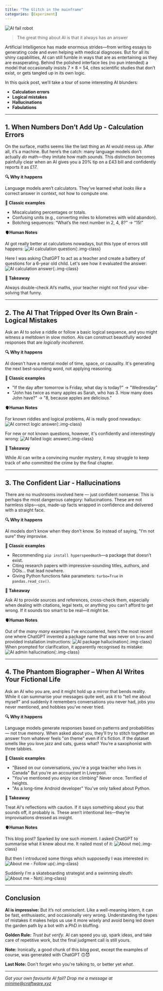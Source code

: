 ```yaml
---
title: "The Glitch in the mainframe"
categories: [Experiment]
---
```


![AI fail robot](/assets/images/ai-fail/robot.png)

<blockquote>
  <p>The great thing about AI is that it always has an answer</p>
</blockquote>

Artificial Intelligence has made enormous strides—from writing essays to generating code and even helping with medical diagnoses. But for all its shiny capabilities, AI can still fumble in ways that are as entertaining as they are exasperating. Behind the polished interface lies (no pun intended) a model that occasionally insists 7 × 8 = 54, cites scientific studies that don’t exist, or gets tangled up in its own logic.

In this quick post, we’ll take a tour of some interesting AI blunders:

- **Calculation errors**  
- **Logical mistakes**  
- **Hallucinations**
- **Fabulations**

---

## 1. When Numbers Don’t Add Up - Calculation Errors

On the surface, maths seems like the last thing an AI would mess up. After all, it’s a machine. But here’s the catch: many language models don’t actually *do* math—they imitate how math *sounds*. This distinction becomes painfully clear when an AI gives you a 20% tip on a £43 bill and confidently reports it as £17.

**🔍 Why it happens** 

Language models aren’t calculators. They’ve learned what *looks like* a correct answer in context, not how to compute one.

**📎 Classic examples**
- Miscalculating percentages or totals.
- Confusing units (e.g., converting miles to kilometres with wild abandon).
- Botching sequences: “What’s the next number in 2, 4, 8?” → “15!”

**🫀Human Notes**

AI got really better at calculations nowadays, but this type of errors still happens:
![AI calculation question](/assets/images/ai-fail/calculation-question.png){:.img-class}

Here I was asking ChatGPT to act as a teacher and create a battery of questions for a 6-year old child. Let's see how it evaluated the answer:
![AI calculation answer](/assets/images/ai-fail/calculation-answer.png){:.img-class}

**🧠 Takeaway**

Always double-check AI’s maths, your teacher might not find your vibe-solving that funny.

---

## 2. The AI That Tripped Over Its Own Brain - Logical Mistakes

Ask an AI to solve a riddle or follow a basic logical sequence, and you might witness a meltdown in slow motion. AIs can construct beautifully worded responses that are *logically incoherent*.

**🔍 Why it happens** 

AI doesn't have a mental model of time, space, or causality. It's generating the next best-sounding word, not applying reasoning.

**📎 Classic examples**

- "If the day after tomorrow is Friday, what day is today?" → "Wednesday"
- "John has twice as many apples as Sarah, who has 3. How many does John have?" → "8, because apples are delicious."

**🫀Human Notes**

For known riddles and logical problems, AI is really good nowadays:
![AI correct logic answer](/assets/images/ai-fail/logic-correct.png){:.img-class}

For new or not known questions, however, it's confidently and interestingly wrong:
![AI failed logic answer](/assets/images/ai-fail/logic-fail.png){:.img-class}

**🧠 Takeaway**  

While AI can write a convincing murder mystery, it may struggle to keep track of *who* committed the crime by the final chapter.

---

## 3. The Confident Liar - Hallucinations

There are no mushrooms involved here — just confident nonsense. This is perhaps the most dangerous category: hallucinations. These are not harmless slips—ups, made-up facts wrapped in confidence and delivered with a straight face.

**🔍 Why it happens**  

AI models don’t know when they don’t know. So instead of saying, "I’m not sure" they improvise.

**📎 Classic examples**

- Recommending `pip install hyperspeedmath`—a package that doesn’t exist.
- Citing research papers with impressive-sounding titles, authors, and DOIs... that lead nowhere.
- Giving Python functions fake parameters: `turbo=True` in `pandas.read_csv()`.

**🧠 Takeaway**  

Ask AI to provide sources and references, cross-check them, especially when dealing with citations, legal texts, or anything you can’t afford to get wrong. If it sounds too smart to be real—it might be.

**🫀Human Notes**

Out of the _many many_ examples I've encountered, here's the most recent one where ChatGPT invented a package name that was never on `brew` and provided installation instructions:
![AI package hallucination](/assets/images/ai-fail/hallucinations-answer.png){:.img-class}
When prompted for clarification, it apparently recognised its mistake:
![AI admin hallucination](/assets/images/ai-fail/hallucinations-recheck.png){:.img-class}

---
## 4. The Phantom Biographer – When AI Writes Your Fictional Life

Ask an AI who you are, and it might hold up a mirror that bends reality. While it can summarise your messages quite well, ask it to "tell me about myself" and suddenly it remembers conversations you never had, jobs you never mentioned, and hobbies you’ve never tried.

**🔍 Why it happens**  

Language models generate responses based on patterns and probabilities — not true memory. When asked about you, they’ll try to stitch together an answer from whatever feels "on theme" even if it's fiction. If the dataset smells like you love jazz and cats, guess what? You’re a saxophonist with three tabbies.

**📎 Classic examples**

- "Based on our conversations, you're a yoga teacher who lives in Canada" But you’re an accountant in Liverpool.
- "You’ve mentioned you enjoy ice climbing" Never once. Terrified of heights.
- "As a long-time Android developer" You've only talked about Python.

**🧠 Takeaway**  

Treat AI's reflections with caution. If it says something about you that sounds off, it probably is. These aren’t intentional lies—they’re improvisations dressed as insight.

**🫀Human Notes**

This blog post? Sparked by one such moment. I asked ChatGPT to summarise what it knew about me. It nailed most of it:
![About me](/assets/images/ai-fail/about-me.png){:.img-class}

But then I introduced some things which supposedly I was interested in: 
![About me - Follow up](/assets/images/ai-fail/about-me-follow-up.png){:.img-class}

Suddenly I'm a skateboarding strategist and a swimming sleuth:
![About me - Not](/assets/images/ai-fail/about-me-not.png){:.img-class}

---
## Conclusion

**AI is impressive:** But it’s not omniscient. Like a well-meaning intern, it can be fast, enthusiastic, and occasionally very wrong. Understanding the types of mistakes it makes helps us use it more wisely and avoid being led down the garden path by a bot with a PhD in bluffing.

**Golden Rule:** *Trust but verify*. AI can speed you up, spark ideas, and take care of repetitive work, but the final judgment call is still yours.

**Note:** Ironically, a good chunk of this blog post, except the examples of course, was generated with ChatGPT 🙃😈 

**Last Note:** Don't forget who you're talking to, or better yet _what_.

---

*Got your own favourite AI fail? Drop me a message at minime@craftware.xyz*
